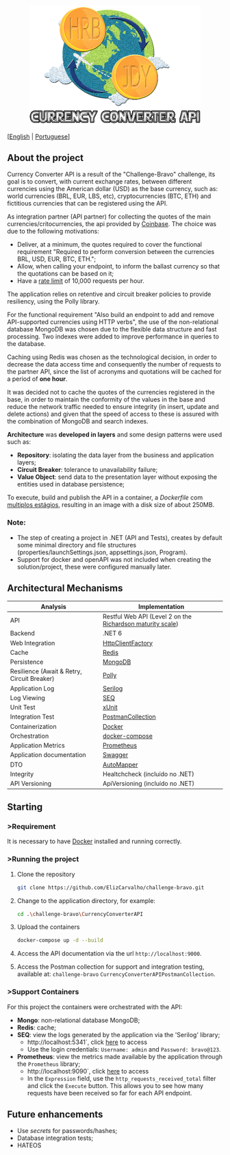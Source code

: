 <div align="center">
    <img src="https://github.com/ElizCarvalho/challenge-bravo/blob/develop/logo-currency_converter-v2.gif" alt="Currency Converter API" width="400" /> 
</div>

[[English](README.md) | [Portuguese](README.pt.md)]

## About the project
Currency Converter API is a result of the "Challenge-Bravo" challenge, its goal is to convert, with current exchange rates, between different currencies using the American dollar (USD) as the base currency, such as: world currencies (BRL, EUR, LBS, etc), cryptocurrencies (BTC, ETH) and fictitious currencies that can be registered using the API.

As integration partner (API partner) for collecting the quotes of the main currencies/critocurrencies, the api provided by [Coinbase](https://docs.cloud.coinbase.com/sign-in-with-coinbase/docs/api-exchange-rates). The choice was due to the following motivations:
- Deliver, at a minimum, the quotes required to cover the functional requirement "Required to perform conversion between the currencies BRL, USD, EUR, BTC, ETH.";
- Allow, when calling your endpoint, to inform the ballast currency so that the quotations can be based on it;
- Have a [rate limit](https://docs.cloud.coinbase.com/sign-in-with-coinbase/docs/rate-limiting) of 10,000 requests per hour.

The application relies on retentive and circuit breaker policies to provide resiliency, using the Polly library.

For the functional requirement "Also build an endpoint to add and remove API-supported currencies using HTTP verbs", the use of the non-relational database MongoDB was chosen due to the flexible data structure and fast processing. Two indexes were added to improve performance in queries to the database.

Caching using Redis was chosen as the technological decision, in order to decrease the data access time and consequently the number of requests to the partner API, since the list of acronyms and quotations will be cached for a period of **one hour**. 

It was decided not to cache the quotes of the currencies registered in the base, in order to maintain the conformity of the values in the base and reduce the network traffic needed to ensure integrity (in insert, update and delete actions) and given that the speed of access to these is assured with the combination of MongoDB and search indexes.

**Architecture** was **developed in layers** and some design patterns were used such as:
- **Repository**: isolating the data layer from the business and application layers;
- **Circuit Breaker**: tolerance to unavailability failure;
- **Value Object**: send data to the presentation layer without exposing the entities used in database persistence;

To execute, build and publish the API in a container, a *Dockerfile* com [multiplos estágios](https://docs.microsoft.com/pt-br/aspnet/core/host-and-deploy/docker/building-net-docker-images?view=aspnetcore-6.0), resulting in an image with a disk size of about 250MB.

### Note:
- The step of creating a project in .NET (API and Tests), creates by default some minimal directory and file structures (properties/launchSettings.json, appsettings.json, Program).
- Support for docker and openAPI was not included when creating the solution/project, these were configured manually later.

## Architectural Mechanisms
| Analysis | Implementation |
| --- | --- |
| API | Restful Web API (Level 2 on the [Richardson maturity scale](https://boaglio.com/index.php/2016/11/03/modelo-de-maturidade-de-richardson-os-passos-para-a-gloria-do-rest/)) |
| Backend | .NET 6 |
| Web Integration | [HttpClientFactory](https://docs.microsoft.com/pt-br/dotnet/architecture/microservices/implement-resilient-applications/use-httpclientfactory-to-implement-resilient-http-requests) |
| Cache | [Redis](https://redis.io/docs/) |
| Persistence | [MongoDB](https://www.mongodb.com/docs/) |
| Resilience (Await & Retry, Circuit Breaker) | [Polly](https://docs.microsoft.com/pt-br/dotnet/architecture/microservices/implement-resilient-applications/implement-http-call-retries-exponential-backoff-polly) |
| Application Log | [Serilog](https://serilog.net/) |
| Log Viewing | [SEQ](https://docs.datalust.co/docs) |
| Unit Test | [xUnit](https://docs.microsoft.com/pt-br/dotnet/core/testing/unit-testing-with-dotnet-test) |
| Integration Test | [PostmanCollection](https://learning.postman.com/docs/publishing-your-api/documenting-your-api/) |
| Containerization | [Docker](https://docs.docker.com/) |
| Orchestration | [docker-compose](https://docs.docker.com/compose/) |
| Application Metrics | [Prometheus](https://prometheus.io/docs/instrumenting/clientlibs/) |
| Application documentation | [Swagger](https://swagger.io/docs/) |
| DTO | [AutoMapper](https://docs.automapper.org/en/stable/) |
| Integrity | Healtchcheck (incluído no .NET) |
| API Versioning | ApiVersioning (incluído no .NET) |

## Starting

### >Requirement
It is necessary to have [Docker](https://docs.docker.com/get-docker/) installed and running correctly.

### >Running the project
1. Clone the repository
   ```sh
   git clone https://github.com/ElizCarvalho/challenge-bravo.git
   ```
2. Change to the application directory, for example:
   ```sh
   cd .\challenge-bravo\CurrencyConverterAPI
   ```
3. Upload the containers
    ```sh
    docker-compose up -d --build
    ````
4. Access the API documentation via the url `http://localhost:9000`.

5. Access the Postman collection for support and integration testing, available at: `challenge-bravo` `CurrencyConverterAPIPostmanCollection`.

### >Support Containers

For this project the containers were orchestrated with the API:

- **Mongo**: non-relational database MongoDB;
- **Redis**: cache;
- **SEQ**: view the logs generated by the application via the 'Serilog' library;
  - http://localhost:5341`, click [here](http://localhost:5341) to access
  - Use the login credentials: `Username: admin` and `Password: bravo@123`.
- **Prometheus**: view the metrics made available by the application through the `Prometheus` library; 
  - http://localhost:9090`, click [here](http://localhost:9090/graph) to access
  - In the `Expression` field, use the `http_requests_received_total` filter and click the `Execute` button. This allows you to see how many requests have been received so far for each API endpoint.


## Future enhancements
- Use *secrets* for passwords/hashes;
- Database integration tests;
- HATEOS
